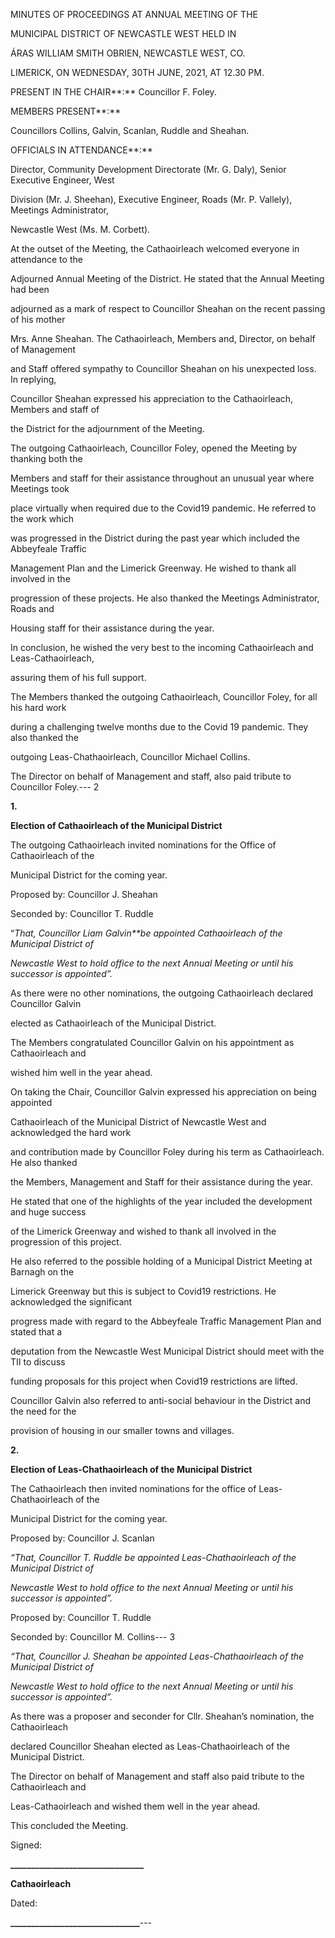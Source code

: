 MINUTES OF PROCEEDINGS AT ANNUAL MEETING OF THE

MUNICIPAL DISTRICT OF NEWCASTLE WEST HELD IN

ÁRAS WILLIAM SMITH OBRIEN, NEWCASTLE WEST, CO.

LIMERICK, ON WEDNESDAY, 30TH JUNE, 2021, AT 12.30 PM.

PRESENT IN THE CHAIR**:** Councillor F. Foley.

MEMBERS PRESENT**:**

Councillors Collins, Galvin, Scanlan, Ruddle and Sheahan.

OFFICIALS IN ATTENDANCE**:**

Director, Community Development Directorate (Mr. G. Daly), Senior Executive Engineer, West

Division (Mr. J. Sheehan), Executive Engineer, Roads (Mr. P. Vallely), Meetings Administrator,

Newcastle West (Ms. M. Corbett).

At the outset of the Meeting, the Cathaoirleach welcomed everyone in attendance to the

Adjourned Annual Meeting of the District. He stated that the Annual Meeting had been

adjourned as a mark of respect to Councillor Sheahan on the recent passing of his mother

Mrs. Anne Sheahan. The Cathaoirleach, Members and, Director, on behalf of Management

and Staff offered sympathy to Councillor Sheahan on his unexpected loss. In replying,

Councillor Sheahan expressed his appreciation to the Cathaoirleach, Members and staff of

the District for the adjournment of the Meeting.

The outgoing Cathaoirleach, Councillor Foley, opened the Meeting by thanking both the

Members and staff for their assistance throughout an unusual year where Meetings took

place virtually when required due to the Covid19 pandemic. He referred to the work which

was progressed in the District during the past year which included the Abbeyfeale Traffic

Management Plan and the Limerick Greenway. He wished to thank all involved in the

progression of these projects. He also thanked the Meetings Administrator, Roads and

Housing staff for their assistance during the year.

In conclusion, he wished the very best to the incoming Cathaoirleach and Leas-Cathaoirleach,

assuring them of his full support.

The Members thanked the outgoing Cathaoirleach, Councillor Foley, for all his hard work

during a challenging twelve months due to the Covid 19 pandemic. They also thanked the

outgoing Leas-Chathaoirleach, Councillor Michael Collins.

The Director on behalf of Management and staff, also paid tribute to Councillor Foley.---
2

**1.**

**Election of Cathaoirleach of the Municipal District**

The outgoing Cathaoirleach invited nominations for the Office of Cathaoirleach of the

Municipal District for the coming year.

Proposed by: Councillor J. Sheahan

Seconded by: Councillor T. Ruddle

“*That, Councillor Liam Galvin**be appointed Cathaoirleach of the Municipal District of*

*Newcastle West to hold office to the next Annual Meeting or until his successor is appointed”.*

As there were no other nominations, the outgoing Cathaoirleach declared Councillor Galvin

elected as Cathaoirleach of the Municipal District.

The Members congratulated Councillor Galvin on his appointment as Cathaoirleach and

wished him well in the year ahead.

On taking the Chair, Councillor Galvin expressed his appreciation on being appointed

Cathaoirleach of the Municipal District of Newcastle West and acknowledged the hard work

and contribution made by Councillor Foley during his term as Cathaoirleach. He also thanked

the Members, Management and Staff for their assistance during the year.

He stated that one of the highlights of the year included the development and huge success

of the Limerick Greenway and wished to thank all involved in the progression of this project.

He also referred to the possible holding of a Municipal District Meeting at Barnagh on the

Limerick Greenway but this is subject to Covid19 restrictions. He acknowledged the significant

progress made with regard to the Abbeyfeale Traffic Management Plan and stated that a

deputation from the Newcastle West Municipal District should meet with the TII to discuss

funding proposals for this project when Covid19 restrictions are lifted.

Councillor Galvin also referred to anti-social behaviour in the District and the need for the

provision of housing in our smaller towns and villages.

**2.**

**Election of Leas-Chathaoirleach of the Municipal District**

The Cathaoirleach then invited nominations for the office of Leas-Chathaoirleach of the

Municipal District for the coming year.

Proposed by: Councillor J. Scanlan

*“That, Councillor T.* *Ruddle be appointed Leas-Chathaoirleach of the Municipal District of*

*Newcastle West to hold office to the next Annual Meeting or until his successor is appointed”.*

Proposed by: Councillor T. Ruddle

Seconded by: Councillor M. Collins---
3

*“That, Councillor* *J. Sheahan be appointed Leas-Chathaoirleach of the Municipal District of*

*Newcastle West to hold office to the next Annual Meeting or until his successor is appointed”.*

As there was a proposer and seconder for Cllr. Sheahan’s nomination, the Cathaoirleach

declared Councillor Sheahan elected as Leas-Chathaoirleach of the Municipal District.

The Director on behalf of Management and staff also paid tribute to the Cathaoirleach and

Leas-Cathaoirleach and wished them well in the year ahead.

This concluded the Meeting.

Signed:

**\_\_\_\_\_\_\_\_\_\_\_\_\_\_\_\_\_\_\_\_\_\_\_\_\_\_\_\_\_\_\_\_**

**Cathaoirleach**

Dated:

**\_\_\_\_\_\_\_\_\_\_\_\_\_\_\_\_\_\_\_\_\_\_\_\_\_\_\_\_\_\_\_**---
